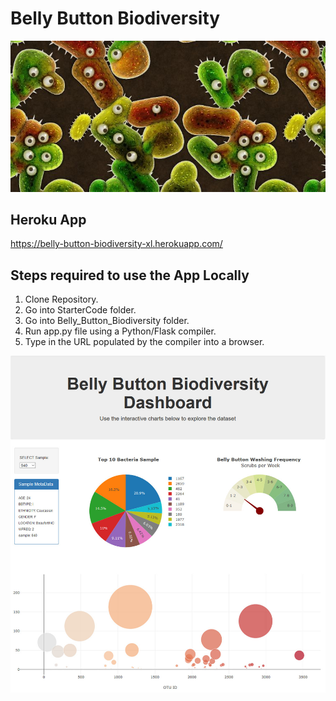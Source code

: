 # Belly Button Biodiversity

![Bacteria by filterforge.com](Images/bacteria_by_filterforgedotcom.jpg)

## Heroku App
https://belly-button-biodiversity-xl.herokuapp.com/

## Steps required to use the App Locally
1) Clone Repository.
1) Go into StarterCode folder.
1) Go into Belly_Button_Biodiversity folder.
1) Run app.py file using a Python/Flask compiler.
1) Type in the URL populated by the compiler into a browser.

![Sample App Screenshot](Images/dashboard.jpg)

